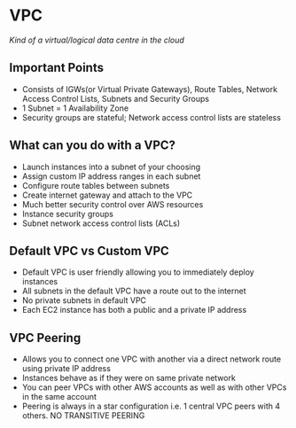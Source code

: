# VPC
*Kind of a virtual/logical data centre in the cloud*

## Important Points
 - Consists of IGWs(or Virtual Private Gateways), Route Tables, Network Access Control Lists, Subnets and Security Groups
 - 1 Subnet = 1 Availability Zone
 - Security groups are stateful; Network access control lists are stateless

## What can you do with a VPC?
 - Launch instances into a subnet of your choosing
 - Assign custom IP address ranges in each subnet
 - Configure route tables between subnets
 - Create internet gateway and attach to the VPC
 - Much better security control over AWS resources
 - Instance security groups
 - Subnet network access control lists (ACLs)

## Default VPC vs Custom VPC
 - Default VPC is user friendly allowing you to immediately deploy instances
 - All subnets in the default VPC have a route out to the internet
 - No private subnets in default VPC
 - Each EC2 instance has both a public and a private IP address

## VPC Peering
 - Allows you to connect one VPC with another via a direct network route using private IP address
 - Instances behave as if they were on same private network
 - You can peer VPCs with other AWS accounts as well as with other VPCs in the same account
 - Peering is always in a star configuration i.e. 1 central VPC peers with 4 others. NO TRANSITIVE PEERING